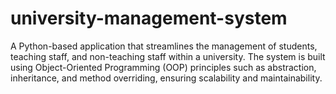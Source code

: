 # university-management-system
A Python-based application that streamlines the management of students, teaching staff, and non-teaching staff within a university. The system is built using Object-Oriented Programming (OOP) principles such as abstraction, inheritance, and method overriding, ensuring scalability and maintainability.
